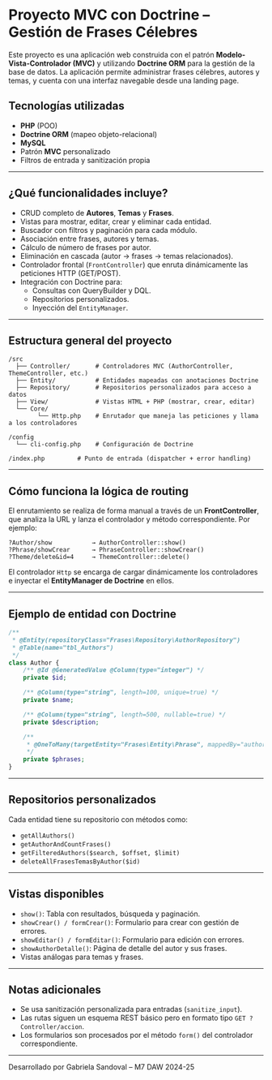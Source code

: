 # Proyecto MVC con Doctrine – Gestión de Frases Célebres

Este proyecto es una aplicación web construida con el patrón **Modelo-Vista-Controlador (MVC)** y utilizando **Doctrine ORM** para la gestión de la base de datos. La aplicación permite administrar frases célebres, autores y temas, y cuenta con una interfaz navegable desde una landing page.

## Tecnologías utilizadas

- **PHP** (POO)
- **Doctrine ORM** (mapeo objeto-relacional)
- **MySQL**
- Patrón **MVC** personalizado
- Filtros de entrada y sanitización propia

---

## ¿Qué funcionalidades incluye?

- CRUD completo de **Autores**, **Temas** y **Frases**.
- Vistas para mostrar, editar, crear y eliminar cada entidad.
- Buscador con filtros y paginación para cada módulo.
- Asociación entre frases, autores y temas.
- Cálculo de número de frases por autor.
- Eliminación en cascada (autor → frases → temas relacionados).
- Controlador frontal (`FrontController`) que enruta dinámicamente las peticiones HTTP (GET/POST).
- Integración con Doctrine para:
  - Consultas con QueryBuilder y DQL.
  - Repositorios personalizados.
  - Inyección del `EntityManager`.

---

## Estructura general del proyecto

```
/src
  ├── Controller/       # Controladores MVC (AuthorController, ThemeController, etc.)
  ├── Entity/           # Entidades mapeadas con anotaciones Doctrine
  ├── Repository/       # Repositorios personalizados para acceso a datos
  ├── View/             # Vistas HTML + PHP (mostrar, crear, editar)
  └── Core/
        └── Http.php    # Enrutador que maneja las peticiones y llama a los controladores

/config
  └── cli-config.php    # Configuración de Doctrine

/index.php         # Punto de entrada (dispatcher + error handling)
```

---

## Cómo funciona la lógica de routing

El enrutamiento se realiza de forma manual a través de un **FrontController**, que analiza la URL y lanza el controlador y método correspondiente. Por ejemplo:

```
?Author/show           → AuthorController::show()
?Phrase/showCrear      → PhraseController::showCrear()
?Theme/delete&id=4     → ThemeController::delete()
```

El controlador `Http` se encarga de cargar dinámicamente los controladores e inyectar el **EntityManager de Doctrine** en ellos.

---

## Ejemplo de entidad con Doctrine

```php
/**
 * @Entity(repositoryClass="Frases\Repository\AuthorRepository")
 * @Table(name="tbl_Authors")
 */
class Author {
    /** @Id @GeneratedValue @Column(type="integer") */
    private $id;

    /** @Column(type="string", length=100, unique=true) */
    private $name;

    /** @Column(type="string", length=500, nullable=true) */
    private $description;

    /** 
     * @OneToMany(targetEntity="Frases\Entity\Phrase", mappedBy="author") 
     */
    private $phrases;
}
```

---

## Repositorios personalizados

Cada entidad tiene su repositorio con métodos como:

- `getAllAuthors()`
- `getAuthorAndCountFrases()`
- `getFilteredAuthors($search, $offset, $limit)`
- `deleteAllFrasesTemasByAuthor($id)`

---

## Vistas disponibles

- `show()`: Tabla con resultados, búsqueda y paginación.
- `showCrear() / formCrear()`: Formulario para crear con gestión de errores.
- `showEditar() / formEditar()`: Formulario para edición con errores.
- `showAuthorDetalle()`: Página de detalle del autor y sus frases.
- Vistas análogas para temas y frases.

---

## Notas adicionales

- Se usa sanitización personalizada para entradas (`sanitize_input`).
- Las rutas siguen un esquema REST básico pero en formato tipo `GET ?Controller/accion`.
- Los formularios son procesados por el método `form()` del controlador correspondiente.

---

Desarrollado por Gabriela Sandoval – M7 DAW 2024-25
